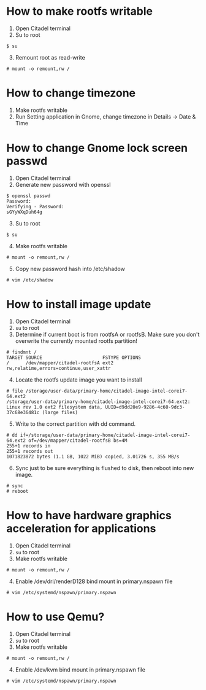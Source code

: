 
# How to make rootfs writable

1. Open Citadel terminal
2. Su to root
  ```
  $ su
  ```
3. Remount root as read-write
  ```
  # mount -o remount,rw /
  ```

# How to change timezone
1. Make rootfs writable
2. Run Setting application in Gnome, change timezone in Details -> Date & Time

# How to change Gnome lock screen passwd
1. Open Citadel terminal
2. Generate new password with openssl
  ```
  $ openssl passwd
  Password: 
  Verifying - Password: 
  sGYyWXqDuh64g
  ```
3. Su to root
  ```
  $ su
  ```
4. Make rootfs writable
  ```
  # mount -o remount,rw /
  ```
5. Copy new password hash into /etc/shadow
  ```
  # vim /etc/shadow
  ```

# How to install image update
1. Open Citadel terminal
2. `su` to root
3. Determine if current boot is from rootfsA or rootfsB.  Make sure you don't overwrite the currently mounted rootfs partition!
  ```
  # findmnt /
  TARGET SOURCE                      FSTYPE OPTIONS
  /      /dev/mapper/citadel-rootfsA ext2   rw,relatime,errors=continue,user_xattr
  ```
4. Locate the rootfs update image you want to install
  ```
  # file /storage/user-data/primary-home/citadel-image-intel-corei7-64.ext2 
  /storage/user-data/primary-home/citadel-image-intel-corei7-64.ext2: Linux rev 1.0 ext2 filesystem data, UUID=d9dd20e9-9286-4c60-9dc3-37c68e36481c (large files)
  ```
5. Write to the correct partition with dd command.
  ```
  # dd if=/storage/user-data/primary-home/citadel-image-intel-corei7-64.ext2 of=/dev/mapper/citadel-rootfsB bs=4M
  255+1 records in
  255+1 records out
  1071823872 bytes (1.1 GB, 1022 MiB) copied, 3.01726 s, 355 MB/s
  ```
6. Sync just to be sure everything is flushed to disk, then reboot into new image.
  ```
  # sync
  # reboot
  ```

# How to have hardware graphics acceleration for applications
1. Open Citadel terminal
2. `su` to root
3. Make rootfs writable
  ```
  # mount -o remount,rw /
  ```
4. Enable /dev/dri/renderD128 bind mount in primary.nspawn file
  ```
  # vim /etc/systemd/nspawn/primary.nspawn
  ```

# How to use Qemu?
1. Open Citadel terminal
2. `su` to root
3. Make rootfs writable
  ```
  # mount -o remount,rw /
  ```
4. Enable /dev/kvm bind mount in primary.nspawn file
  ```
  # vim /etc/systemd/nspawn/primary.nspawn
  ```
